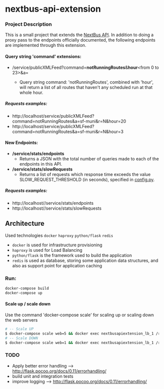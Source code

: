 # nextbus-api-extension
### Project Description
This is a small project that extends the [NextBus API](http://www.nextbus.com/xmlFeedDocs/NextBusXMLFeed.pdf). In addition to doing a proxy pass to the endpoints officially documented, the following endpoints are implemented through this extension.

#### Query string 'command' extensions:
- /service/publicXMLFeed?command=**notRunningRoutes**&**hour**<from 0 to 23>&a=<agency tag> 
  - Query string command: 'notRunningRoutes', combined with 'hour', will return a list of all routes that haven't any scheduled run at that whole hour.

##### Requests examples:
- http://localhost/service/publicXMLFeed?command=notRunningRoutes&a=sf-muni&r=N&hour=20
- http://localhost/service/publicXMLFeed?command=notRunningRoutes&a=sf-muni&r=N&hour=3

#### New Endpoints:
- **/service/stats/endpoints**
  - Returns a JSON with the total number of queries made to each of the endpoints in this API.
- **/service/stats/slowRequests**
  - Returns a list of requests which response time exceeds the value SLOW_REQUEST_THRESHOLD (in seconds), specified in [config.py](./config.py).

##### Requests examples:
- http://localhost//service/stats/endpoints
- http://localhost//service/stats/slowRequests


## Architecture
Used technologies ```docker``` ```haproxy``` ```python/flask``` ```redis``` 
- ```docker``` is used for infrastructure provisioning
- ```haproxy``` is used for Load Balancing
- ```python/flask``` is the framework used to build the application
- ```redis``` is used as database, storing some application data structures, and also as support point for application caching


### Run:
```bash
docker-compose build
docker-compose up 
```

#### Scale up / scale down
Use the command 'docker-compose scale' for scaling up or scaling down the web servers 
```bash
# -- Scale UP
$ docker-compose scale web=5 && docker exec nextbusapiextension_lb_1 /reload.sh
# -- Scale DOWN
$ docker-compose scale web=1 && docker exec nextbusapiextension_lb_1 /reload.sh
```
### TODO
- Apply better error handling --> http://flask.pocoo.org/docs/0.11/errorhandling/
- build unit and integration tests
- improve logging --> http://flask.pocoo.org/docs/0.11/errorhandling/
